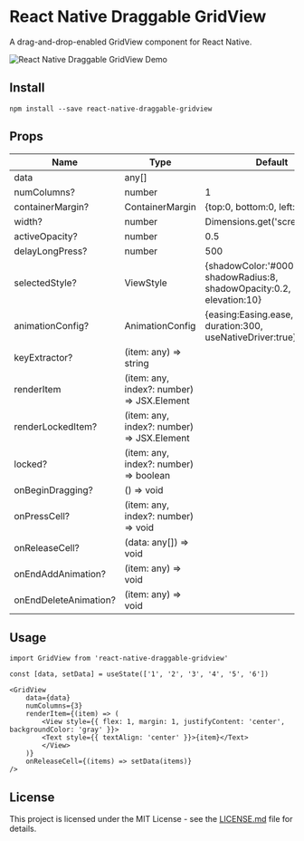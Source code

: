 # React Native Draggable GridView

A drag-and-drop-enabled GridView component for React Native.

![React Native Draggable GridView Demo](https://github.com/5up-okamura/react-native-draggable-gridview/raw/master/demo.gif)

## Install

```
npm install --save react-native-draggable-gridview
```

## Props

| Name                  | Type                                       | Default                                                               |
| --------------------- | ------------------------------------------ | --------------------------------------------------------------------- |
| data                  | any[]                                      |                                                                       |
| numColumns?           | number                                     | 1                                                                     |
| containerMargin?      | ContainerMargin                            | {top:0, bottom:0, left:0, right:0}                                    |
| width?                | number                                     | Dimensions.get('screen').width                                        |
| activeOpacity?        | number                                     | 0.5                                                                   |
| delayLongPress?       | number                                     | 500                                                                   |
| selectedStyle?        | ViewStyle                                  | {shadowColor:'#000', shadowRadius:8, shadowOpacity:0.2, elevation:10} |
| animationConfig?      | AnimationConfig                            | {easing:Easing.ease, duration:300, useNativeDriver:true}              |
| keyExtractor?         | (item: any) => string                      |                                                                       |
| renderItem            | (item: any, index?: number) => JSX.Element |                                                                       |
| renderLockedItem?     | (item: any, index?: number) => JSX.Element |                                                                       |
| locked?               | (item: any, index?: number) => boolean     |                                                                       |
| onBeginDragging?      | () => void                                 |                                                                       |
| onPressCell?          | (item: any, index?: number) => void        |                                                                       |
| onReleaseCell?        | (data: any[]) => void                      |                                                                       |
| onEndAddAnimation?    | (item: any) => void                        |                                                                       |
| onEndDeleteAnimation? | (item: any) => void                        |                                                                       |

## Usage

```
import GridView from 'react-native-draggable-gridview'
```

```
const [data, setData] = useState(['1', '2', '3', '4', '5', '6'])

<GridView
    data={data}
    numColumns={3}
    renderItem={(item) => (
        <View style={{ flex: 1, margin: 1, justifyContent: 'center', backgroundColor: 'gray' }}>
        <Text style={{ textAlign: 'center' }}>{item}</Text>
        </View>
    )}
    onReleaseCell={(items) => setData(items)}
/>
```

## License

This project is licensed under the MIT License - see the [LICENSE.md](LICENSE.md) file for details.
